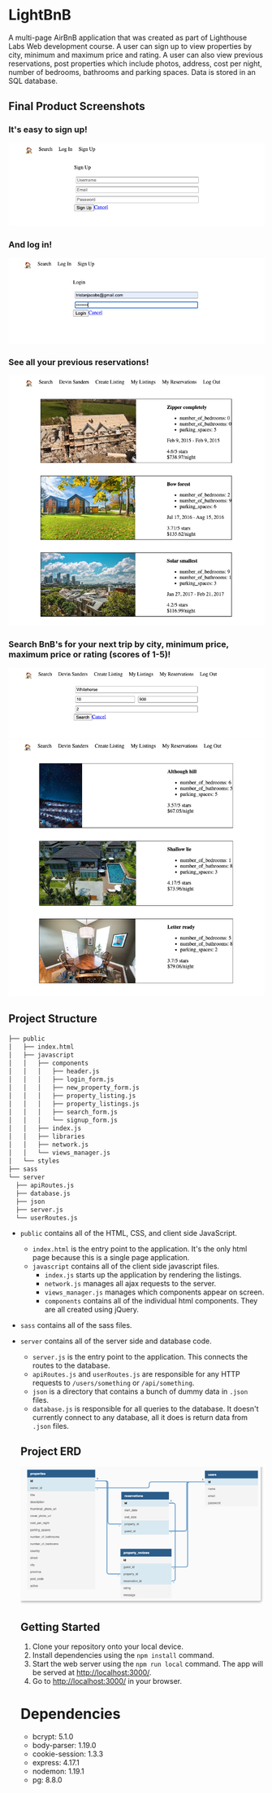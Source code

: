 # **LightBnB**
A multi-page AirBnB application that was created as part of Lighthouse Labs Web development course. A user can sign up to view properties by city, minimum and maximum price and rating. A user can also view previous reservations, post properties which include photos, address, cost per night, number of bedrooms, bathrooms and parking spaces. Data is stored in an SQL database. 

## Final Product Screenshots

### It's easy to sign up!
!["Sign up"](https://github.com/Datazyme/LightBnB/blob/master/docs/Sign_Up.png)

### And log in!
!["Log In"](https://github.com/Datazyme/LightBnB/blob/master/docs/Log_In.png)

### See all your previous reservations!
!["See Previous Reservations"](https://github.com/Datazyme/LightBnB/blob/master/docs/My_Reservations.png)

### Search BnB's for your next trip by city, minimum price, maximum price or rating (scores of 1-5)!
!["Search Options"](https://github.com/Datazyme/LightBnB/blob/master/docs/Search_Options.png)
!["Search Results"](https://github.com/Datazyme/LightBnB/blob/master/docs/Search_Results.png)


## Project Structure

```
├── public
│   ├── index.html
│   ├── javascript
│   │   ├── components 
│   │   │   ├── header.js
│   │   │   ├── login_form.js
│   │   │   ├── new_property_form.js
│   │   │   ├── property_listing.js
│   │   │   ├── property_listings.js
│   │   │   ├── search_form.js
│   │   │   └── signup_form.js
│   │   ├── index.js
│   │   ├── libraries
│   │   ├── network.js
│   │   └── views_manager.js
│   └── styles
├── sass
└── server
  ├── apiRoutes.js
  ├── database.js
  ├── json
  ├── server.js
  └── userRoutes.js
```

* `public` contains all of the HTML, CSS, and client side JavaScript. 
  * `index.html` is the entry point to the application. It's the only html page because this is a single page application.
  * `javascript` contains all of the client side javascript files.
    * `index.js` starts up the application by rendering the listings.
    * `network.js` manages all ajax requests to the server.
    * `views_manager.js` manages which components appear on screen.
    * `components` contains all of the individual html components. They are all created using jQuery.
* `sass` contains all of the sass files. 
* `server` contains all of the server side and database code.
  * `server.js` is the entry point to the application. This connects the routes to the database.
  * `apiRoutes.js` and `userRoutes.js` are responsible for any HTTP requests to `/users/something` or `/api/something`. 
  * `json` is a directory that contains a bunch of dummy data in `.json` files.
  * `database.js` is responsible for all queries to the database. It doesn't currently connect to any database, all it does is return data from `.json` files.

  ## Project ERD
  !["ERD"](https://github.com/Datazyme/LightBnB/blob/master/docs/ERD.png)

  ## Getting Started
  1. Clone your repository onto your local device.
  2. Install dependencies using the `npm install` command.
  3. Start the web server using the `npm run local` command. The app will be served at <http://localhost:3000/>.
  4. Go to <http://localhost:3000/> in your browser.

  # Dependencies
  - bcrypt: 5.1.0
  - body-parser: 1.19.0
  - cookie-session: 1.3.3
  - express: 4.17.1
  - nodemon: 1.19.1
  - pg: 8.8.0



